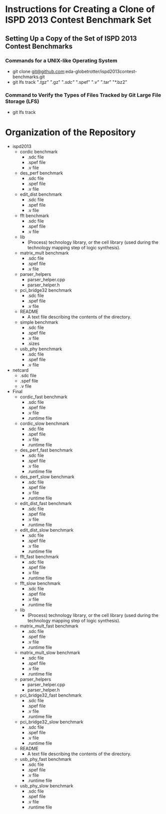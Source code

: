 # Instructions for Creating a Clone of ISPD 2013 Contest Benchmark Set

##	Setting Up a Copy of the Set of ISPD 2013 Contest Benchmarks

### Commands for a UNIX-like Operating System 
- git clone git@github.com:eda-globetrotter/ispd2013contest-benchmarks.git
- git lfs track "*.tgz" "*.gz" "*.sdc" "*.spef" "*.v" "*.tar" "*.bz2"


### Command to Verify the Types of Files Tracked by Git Large File Storage (LFS)
- git lfs track





# Organization of the Repository
+ ispd2013
	- cordic benchmark
		* .sdc file
		* .spef file
		* .v file
	- des_perf benchmark
		* .sdc file
		* .spef file
		* .v file
	- edit_dist benchmark
		* .sdc file
		* .spef file
		* .v file
	- fft benchmark
		* .sdc file
		* .spef file
		* .v file
	- lib
		* (Process) technology library, or the cell library (used
			during the technology mapping step of logic synthesis).
	- matrix_mult benchmark
		* .sdc file
		* .spef file
		* .v file
	- parser_helpers
		* parser_helper.cpp
		* parser_helper.h
	- pci_bridge32 benchmark
		* .sdc file
		* .spef file
		* .v file
	- README
		* A text file describing the contents of the directory.
	- simple benchmark
		* .sdc file
		* .spef file
		* .v file
		* .sizes
	- usb_phy benchmark
		* .sdc file
		* .spef file
		* .v file
+ netcard
	- .sdc file
	- .spef file
	- .v file
+ Final
	- cordic_fast benchmark
		* .sdc file
		* .spef file
		* .v file
		* .runtime file
	- cordic_slow benchmark
		* .sdc file
		* .spef file
		* .v file
		* .runtime file
	- des_perf_fast benchmark
		* .sdc file
		* .spef file
		* .v file
		* .runtime file
	- des_perf_slow benchmark
		* .sdc file
		* .spef file
		* .v file
		* .runtime file
	- edit_dist_fast benchmark
		* .sdc file
		* .spef file
		* .v file
		* .runtime file
	- edit_dist_slow benchmark
		* .sdc file
		* .spef file
		* .v file
		* .runtime file
	- fft_fast benchmark
		* .sdc file
		* .spef file
		* .v file
		* .runtime file
	- fft_slow benchmark
		* .sdc file
		* .spef file
		* .v file
		* .runtime file
	- lib
		* (Process) technology library, or the cell library (used
			during the technology mapping step of logic synthesis).
	- matrix_mult_fast benchmark
		* .sdc file
		* .spef file
		* .v file
		* .runtime file
	- matrix_mult_slow benchmark
		* .sdc file
		* .spef file
		* .v file
		* .runtime file
	- parser_helpers
		* parser_helper.cpp
		* parser_helper.h
	- pci_bridge32_fast benchmark
		* .sdc file
		* .spef file
		* .v file
		* .runtime file
	- pci_bridge32_slow benchmark
		* .sdc file
		* .spef file
		* .v file
		* .runtime file
	- README
		* A text file describing the contents of the directory.
	- usb_phy_fast benchmark
		* .sdc file
		* .spef file
		* .v file
		* .runtime file
	- usb_phy_slow benchmark
		* .sdc file
		* .spef file
		* .v file
		* .runtime file





















